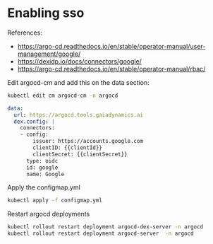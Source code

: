# Enabling sso

References:
- https://argo-cd.readthedocs.io/en/stable/operator-manual/user-management/google/
- https://dexidp.io/docs/connectors/google/
- https://argo-cd.readthedocs.io/en/stable/operator-manual/rbac/

Edit argocd-cm and add this on the data section:

```bash
kubectl edit cm argocd-cm -n argocd
```

```yml
data:
  url: https://argocd.tools.gaiadynamics.ai
  dex.config: |
    connectors:
    - config:
        issuer: https://accounts.google.com
        clientID: {{clientId}}
        clientSecret: {{clientSecret}}
      type: oidc
      id: google
      name: Google
```

Apply the configmap.yml

```bash
kubectl apply -f configmap.yml
```

Restart argocd deployments

```bash
kubectl rollout restart deployment argocd-dex-server -n argocd
kubectl rollout restart deployment argocd-server  -n argocd
```
